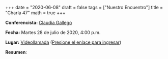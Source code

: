 +++
date      = "2020-06-08"
draft     = false
tags      = ["Nuestro Encuentro"]
title     = "Charla 47"
math      = true
+++

**Conferencista:** [Claudia Gallego](https://matematicas.netlify.app/authors/gallego-c/)

**Fecha:** Martes 28 de julio de 2020, 4:00 p.m.

**Lugar:** [Videollamada](https://meet.google.com/izy-pzig-pbf)  ([Presione el enlace para ingresar](https://meet.google.com/izy-pzig-pbf))

**Resumen**:



